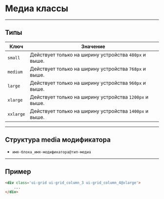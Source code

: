<!--
core/base/media|2
-->

# Медиа классы


---

## Типы

|    Ключ   |                        Значение                        |
|-----------|--------------------------------------------------------|
| `small`   | Действует только на ширину устройства `480px` и выше.  |
| `medium`  | Действует только на ширину устройства `768px` и выше.  |
| `large`   | Действует только на ширину устройства `960px` и выше.  |
| `xlarge`  | Действует только на ширину устройства `1200px` и выше. |
| `xxlarge` | Действует только на ширину устройства `1400px` и выше. |

---

## Структура media модификатора

- `имя-блока_имя-модификатора@тип-медиа`

---

## Пример

``` html
<div class='ui-grid ui-grid_column_3 ui-grid_column_4@xlarge'>
    ...
</div>
```
